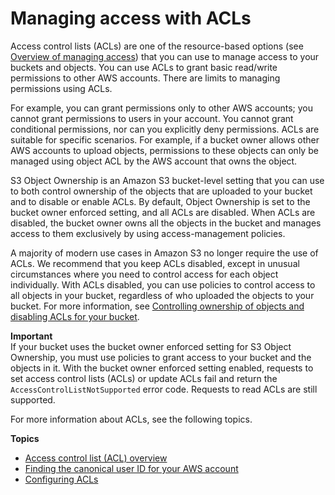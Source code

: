 # Managing access with ACLs<a name="acls"></a>

 Access control lists \(ACLs\) are one of the resource\-based options \(see [Overview of managing access](access-control-overview.md)\) that you can use to manage access to your buckets and objects\. You can use ACLs to grant basic read/write permissions to other AWS accounts\. There are limits to managing permissions using ACLs\.

For example, you can grant permissions only to other AWS accounts; you cannot grant permissions to users in your account\. You cannot grant conditional permissions, nor can you explicitly deny permissions\. ACLs are suitable for specific scenarios\. For example, if a bucket owner allows other AWS accounts to upload objects, permissions to these objects can only be managed using object ACL by the AWS account that owns the object\.

S3 Object Ownership is an Amazon S3 bucket\-level setting that you can use to both control ownership of the objects that are uploaded to your bucket and to disable or enable ACLs\. By default, Object Ownership is set to the bucket owner enforced setting, and all ACLs are disabled\. When ACLs are disabled, the bucket owner owns all the objects in the bucket and manages access to them exclusively by using access\-management policies\.

 A majority of modern use cases in Amazon S3 no longer require the use of ACLs\. We recommend that you keep ACLs disabled, except in unusual circumstances where you need to control access for each object individually\. With ACLs disabled, you can use policies to control access to all objects in your bucket, regardless of who uploaded the objects to your bucket\. For more information, see [Controlling ownership of objects and disabling ACLs for your bucket](about-object-ownership.md)\.

**Important**  
If your bucket uses the bucket owner enforced setting for S3 Object Ownership, you must use policies to grant access to your bucket and the objects in it\. With the bucket owner enforced setting enabled, requests to set access control lists \(ACLs\) or update ACLs fail and return the `AccessControlListNotSupported` error code\. Requests to read ACLs are still supported\.

For more information about ACLs, see the following topics\.

**Topics**
+ [Access control list \(ACL\) overview](acl-overview.md)
+ [Finding the canonical user ID for your AWS account](finding-canonical-user-id.md)
+ [Configuring ACLs](managing-acls.md)